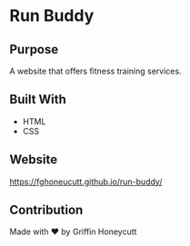 # Run Buddy

## Purpose
A website that offers fitness training services.

## Built With
* HTML
* CSS

## Website
https://fghoneucutt.github.io/run-buddy/

## Contribution
Made with ❤️ by Griffin Honeycutt
